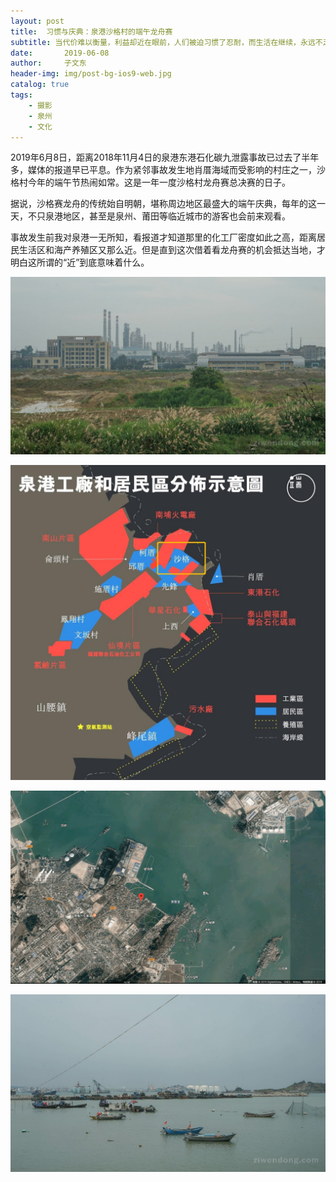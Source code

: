```yaml
---
layout: post
title:  习惯与庆典：泉港沙格村的端午龙舟赛
subtitle: 当代价难以衡量，利益却近在眼前，人们被迫习惯了忍耐，而生活在继续，永远不乏狂欢庆典。
date:       2019-06-08
author:     子文东
header-img: img/post-bg-ios9-web.jpg
catalog: true
tags:
    - 摄影
    - 泉州
    - 文化
---
```


2019年6月8日，距离2018年11月4日的泉港东港石化碳九泄露事故已过去了半年多，媒体的报道早已平息。作为紧邻事故发生地肖厝海域而受影响的村庄之一，沙格村今年的端午节热闹如常。这是一年一度沙格村龙舟赛总决赛的日子。

据说，沙格赛龙舟的传统始自明朝，堪称周边地区最盛大的端午庆典，每年的这一天，不只泉港地区，甚至是泉州、莆田等临近城市的游客也会前来观看。

事故发生前我对泉港一无所知，看报道才知道那里的化工厂密度如此之高，距离居民生活区和海产养殖区又那么近。但是直到这次借着看龙舟赛的机会抵达当地，才明白这所谓的“近”到底意味着什么。

![沙格村村口。在村中任何一处稍微开阔的地方，周边化工厂高耸的烟囱和设备都会矗立在视野之内。在路边能清楚地闻到空气中的异味，但是很难确定味道的来源是化工厂，还是运输车的尾气。](\img\190608-qgsg\01.jpg "测试title")

![图片来自端传媒的报道。黄框圈出的是沙格村，可以看到与事发地肖厝和东港石化的距离](\img\190608-qgsg\00-1.jpg)

![卫星图上的沙格村举办龙舟赛的位置（红点），可以看到周边村庄与化工厂的分部。右上角的白点（如果我没查错）应该是福建中原港务（莆田）石化品仓库的储油罐。](\img\190608-qgsg\00-2.png)

![沙格村岸边眺望萧厝港。卫星图中的白色的储油罐实地看非常醒目，在龙舟赛的进行中，它们是绕不开的背景。](\img\190608-qgsg\02.jpg)